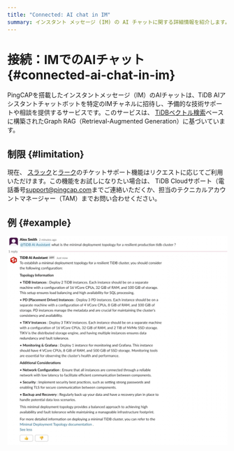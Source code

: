 ```yaml
---
title: "Connected: AI chat in IM"
summary: インスタント メッセージ (IM) の AI チャットに関する詳細情報を紹介します。
---
```


# 接続：IMでのAIチャット {#connected-ai-chat-in-im}

PingCAPを搭載したインスタントメッセージ（IM）のAIチャットは、TiDB AIアシスタントチャットボットを特定のIMチャネルに招待し、予備的な技術サポートや相談を提供するサービスです。このサービスは、 [TiDBベクトル検索](/vector-search/vector-search-overview.md)ベースに構築されたGraph RAG（Retrieval-Augmented Generation）に基づいています。

## 制限 {#limitation}

現在、 [スラック](https://slack.com/)と[ラーク](https://www.larksuite.com/)のチケットサポート機能はリクエストに応じてご利用いただけます。この機能をお試しになりたい場合は、 TiDB Cloudサポート（電話番号<a href="mailto:support@pingcap.com">[support@pingcap.com](mailto:support@pingcap.com)</a>までご連絡いただくか、担当のテクニカルアカウントマネージャー（TAM）までお問い合わせください。

## 例 {#example}

![ai-chat-example](/media/tidb-cloud/connected-ai-chat-example.png)
